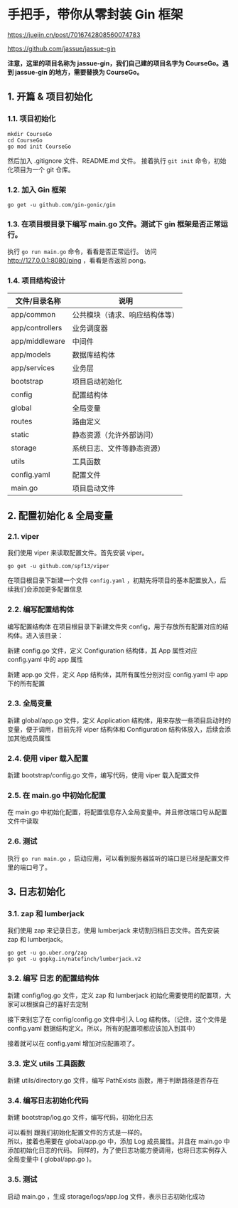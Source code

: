# 手把手，带你从零封装 Gin 框架

https://juejin.cn/post/7016742808560074783

https://github.com/jassue/jassue-gin

**注意，这里的项目名称为 jassue-gin，我们自己建的项目名字为 CourseGo。遇到 jassue-gin 的地方，需要替换为 CourseGo。**

## 1. 开篇 & 项目初始化
### 1.1. 项目初始化
```
mkdir CourseGo
cd CourseGo
go mod init CourseGo
```

然后加入 .gitignore 文件、README.md 文件。
接着执行 `git init` 命令，初始化项目为一个 git 仓库。

### 1.2. 加入 Gin 框架
```
go get -u github.com/gin-gonic/gin
```

### 1.3. 在项目根目录下编写 main.go 文件。测试下 gin 框架是否正常运行。

执行 `go run main.go` 命令，看看是否正常运行。
访问 http://127.0.0.1:8080/ping ，看看是否返回 pong。

### 1.4. 项目结构设计
| 文件/目录名称         | 	说明                   |
|-----------------|-----------------------|
| app/common      | 	公共模块（请求、响应结构体等）      |
| app/controllers | 	业务调度器                |
| app/middleware  | 	中间件                  |
| app/models      | 	数据库结构体               |
| app/services    | 	业务层                  |
| bootstrap       | 	项目启动初始化              |
| config          | 	配置结构体                |
| global          | 	全局变量                 |
| routes          | 	路由定义                 |
| static          | 	静态资源（允许外部访问）         |
| storage         | 	系统日志、文件等静态资源）        |
| utils           | 	工具函数                 |
| config.yaml     | 	配置文件                 |
| main.go         | 	项目启动文件               |



## 2. 配置初始化 & 全局变量
### 2.1. viper
我们使用 viper 来读取配置文件。首先安装 viper。
```
go get -u github.com/spf13/viper 
```
在项目根目录下新建一个文件 `config.yaml` ，初期先将项目的基本配置放入，后续我们会添加更多配置信息

### 2.2. 编写配置结构体
编写配置结构体
在项目根目录下新建文件夹 config，用于存放所有配置对应的结构体。进入该目录：   

新建 config.go 文件，定义 Configuration 结构体，其 App 属性对应 config.yaml 中的 app 属性  

新建 app.go 文件，定义 App 结构体，其所有属性分别对应 config.yaml 中 app 下的所有配置 

### 2.3. 全局变量
新建 global/app.go 文件，定义 Application 结构体，用来存放一些项目启动时的变量，便于调用，目前先将 viper 结构体和 Configuration 结构体放入，后续会添加其他成员属性

### 2.4. 使用 viper 载入配置
新建 bootstrap/config.go 文件，编写代码，使用 viper 载入配置文件

### 2.5. 在 main.go 中初始化配置
在 main.go 中初始化配置，将配置信息存入全局变量中。并且修改端口号从配置文件中读取

### 2.6. 测试
执行 `go run main.go` ，启动应用，可以看到服务器监听的端口是已经是配置文件里的端口号了。


## 3. 日志初始化
### 3.1. zap 和 lumberjack
我们使用 zap 来记录日志，使用 lumberjack 来切割归档日志文件。首先安装 zap 和 lumberjack。
```
go get -u go.uber.org/zap
go get -u gopkg.in/natefinch/lumberjack.v2
```

### 3.2. 编写 日志 的配置结构体
新建 config/log.go 文件，定义 zap 和 lumberjack 初始化需要使用的配置项，大家可以根据自己的喜好去定制

接下来别忘了在 config/config.go 文件中引入 Log 结构体。（记住，这个文件是 config.yaml 数据结构定义。所以，所有的配置项都应该加入到其中）

接着就可以在 config.yaml 增加对应配置项了。

### 3.3. 定义 utils 工具函数
新建 utils/directory.go 文件，编写 PathExists 函数，用于判断路径是否存在

### 3.4. 编写日志初始化代码
新建 bootstrap/log.go 文件，编写代码，初始化日志 

可以看到 跟我们初始化配置文件的方式是一样的。  
所以，接着也需要在 global/app.go 中，添加 Log 成员属性。并且在 main.go 中添加初始化日志的代码。
同样的，为了使日志功能方便调用，也将日志实例存入全局变量中 ( global/app.go )。

### 3.5. 测试
启动 main.go ，生成 storage/logs/app.log 文件，表示日志初始化成功



